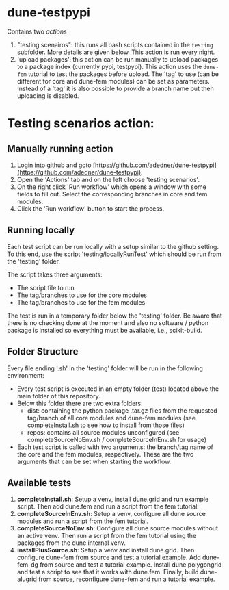 # dune-testpypi

Contains two _actions_

1. "testing scenairos": this runs all bash scripts contained in the
   `testing` subfolder. More details are given below.
   This action is run every night.
2. 'upload packages': this action can be run manually to upload packages to
   a package index (currently pypi, testpypi). This action uses the
   `dune-fem` tutorial to test the packages before upload. The 'tag' to use
   (can be different for core and dune-fem modules) can be set as
   parameters. Instead of a 'tag' it is also possible to provide a branch
   name but then uploading is disabled.

# Testing scenarios action:

Manually running action
------------------------

1. Login into github and goto [https://github.com/adedner/dune-testpypi](https://github.com/adedner/dune-testpypi).
2. Open the 'Actions' tab and on the left choose 'testing scenarios'.
3. On the right click 'Run workflow' which opens a window with some fields to
fill out. Select the corresponding branches in core and fem modules.
4. Click the 'Run workflow' button to start the process.

Running locally
---------------
Each test script can be run locally with a setup similar to the github setting.
To this end, use the script 'testing/locallyRunTest' which should be run from the 'testing' folder.

The script takes three arguments:
- The script file to run
- The tag/branches to use for the core modules
- The tag/branches to use for the fem modules

The test is run in a temporary folder below the 'testing' folder.
Be aware that there is no checking done at the moment and also no software / python
package is installed so everything must be available, i.e., scikit-build.

Folder Structure
----------------
Every file ending '.sh' in the 'testing' folder will be run in the following environment:
- Every test script is executed in an empty folder (test) located above the
  main folder of this repository.
- Below this folder there are two extra folders:
  - dist: containing the python package .tar.gz files from the requested
    tag/branch of all core modules and dune-fem modules
    (see completeInstall.sh to see how to install from those files)
  - repos: contains all source modules unconfigured
    (see completeSourceNoEnv.sh / completeSourceInEnv.sh for usage)
- Each test script is called with two arguments: the branch/tag name of the
  core and the fem modules, respectively. These are the two arguments that
  can be set when starting the workflow.


Available tests
---------------

1. __completeInstall.sh__:
Setup a venv, install dune.grid and run example script.
Then add dune.fem and run a script from the fem tutorial.
1. __completeSourceInEnv.sh__:
Setup a venv, configure all dune source modules and run a script from the fem tutorial.
1. __completeSourceNoEnv.sh__:
Configure all dune source modules without an active venv.
Then run a script from the fem tutorial using the packages from the dune internal venv.
1. __installPlusSource.sh__:
Setup a venv and install dune.grid.
Then configure dune-fem from source and test a tutorial example.
Add dune-fem-dg from source and test a tutorial example.
Install dune.polygongrid and test a script to see that it works with dune.fem.
Finally, build dune-alugrid from source, reconfigure dune-fem and run a tutorial example.

